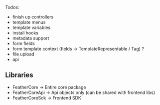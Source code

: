 Todos:

- finish up controllers
- template menus
- template variables
- install hooks
- metadata support
- form fields
- form template context (fields -> TemplateRepresentable / Tag) ?
- file upload
- api




## Libraries

- FeatherCore -> Entire core package
- FeatherCoreApi -> Api objects only (can be shared with frontend libs)
- FeatherCoreSdk -> Frontend SDK 


